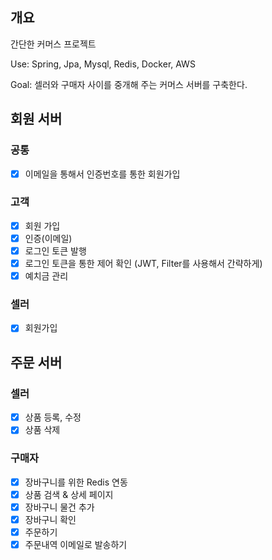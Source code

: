 ## 개요
간단한 커머스 프로젝트

Use: Spring, Jpa, Mysql, Redis, Docker, AWS

Goal: 셀러와 구매자 사이를 중개해 주는 커머스 서버를 구축한다.

## 회원 서버
### 공통
- [x] 이메일을 통해서 인증번호를 통한 회원가입

### 고객
- [x] 회원 가입
- [x] 인증(이메일)
- [x] 로그인 토큰 발행
- [x] 로그인 토큰을 통한 제어 확인 (JWT, Filter를 사용해서 간략하게)
- [x] 예치금 관리

### 셀러
- [x] 회원가입

## 주문 서버

### 셀러
- [x] 상품 등록, 수정
- [x] 상품 삭제

### 구매자
- [x] 장바구니를 위한 Redis 연동
- [x] 상품 검색 & 상세 페이지
- [x] 장바구니 물건 추가
- [x] 장바구니 확인
- [x] 주문하기
- [x] 주문내역 이메일로 발송하기
